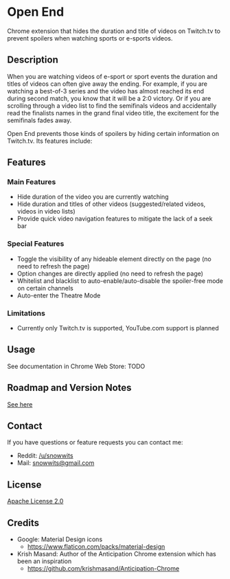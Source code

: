 # Open End
Chrome extension that hides the duration and title of videos on Twitch.tv to prevent spoilers when watching sports or e-sports videos.

## Description 
When you are watching videos of e-sport or sport events the duration and titles of videos can often give away the ending. For example, if you are watching a best-of-3 series and the video has almost reached its end during second match, you know that it will be a 2:0 victory.
Or if you are scrolling through a video list to find the semifinals videos and accidentally read the finalists names in the grand final video title, the excitement for the semifinals fades away.

Open End prevents those kinds of spoilers by hiding certain information on Twitch.tv. Its features include:

## Features
### Main Features
- Hide duration of the video you are currently watching
- Hide duration and titles of other videos (suggested/related videos, videos in video lists)
- Provide quick video navigation features to mitigate the lack of a seek bar

### Special Features
- Toggle the visibility of any hideable element directly on the page (no need to refresh the page)
- Option changes are directly applied (no need to refresh the page)
- Whitelist and blacklist to auto-enable/auto-disable the spoiler-free mode on certain channels
- Auto-enter the Theatre Mode

### Limitations
- Currently only Twitch.tv is supported, YouTube.com support is planned

## Usage
See documentation in Chrome Web Store: TODO

## Roadmap and Version Notes
[See here](version_notes.md)

## Contact
If you have questions or feature requests you can contact me:
- Reddit: [/u/snowwits](https://www.reddit.com/user/snowwits)
- Mail: [snowwits@gmail.com](mailto:snowwits@gmail.com)

## License
[Apache License 2.0](LICENSE.md)

## Credits
- Google: Material Design icons
  - https://www.flaticon.com/packs/material-design
- Krish Masand: Author of the Anticipation Chrome extension which has been an inspiration
  - https://github.com/krishmasand/Anticipation-Chrome
